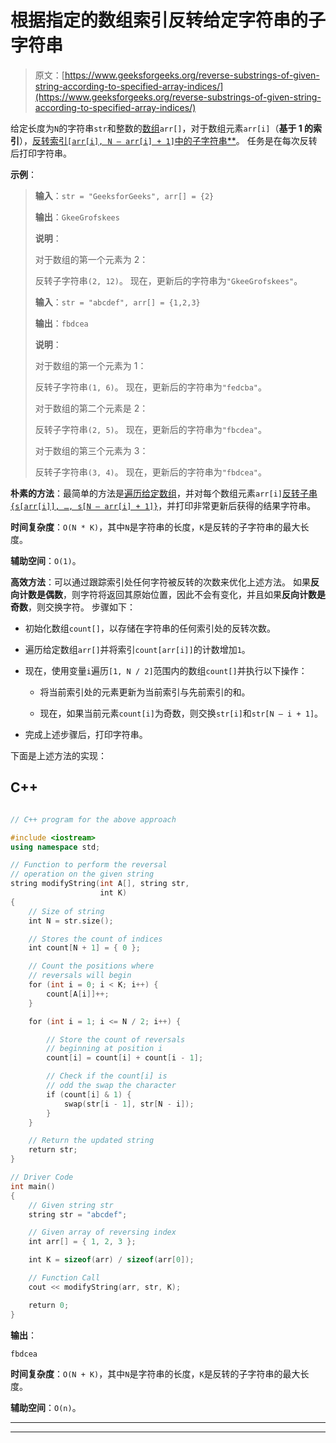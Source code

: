# 根据指定的数组索引反转给定字符串的子字符串

> 原文：[https://www.geeksforgeeks.org/reverse-substrings-of-given-string-according-to-specified-array-indices/](https://www.geeksforgeeks.org/reverse-substrings-of-given-string-according-to-specified-array-indices/)

给定长度为`N`的字符串`str`和整数的[数组](https://www.geeksforgeeks.org/introduction-to-arrays/)`arr[]`，对于数组元素`arr[i]`（**基于 1 的索引**），[反转索引`[arr[i], N – arr[i] + 1]`中的子字符串**](https://www.geeksforgeeks.org/reverse-the-substrings-of-the-given-string-according-to-the-given-array-of-indices/)。 任务是在每次反转后打印字符串。

**示例**：

> **输入**：`str = "GeeksforGeeks", arr[] = {2}`
>
> **输出**：`GkeeGrofskees`
>
> **说明**：
>
> 对于数组的第一个元素为 2：
>
> 反转子字符串`(2, 12)`。 现在，更新后的字符串为`"GkeeGrofskees"`。
> 
> **输入**：`str = "abcdef", arr[] = {1,2,3}`
>
> **输出**：`fbdcea`
>
> **说明**：
>
> 对于数组的第一个元素为 1：
>
> 反转子字符串`(1, 6)`。 现在，更新后的字符串为`"fedcba"`。
>
> 对于数组的第二个元素是 2：
>
> 反转子字符串`(2, 5)`。 现在，更新后的字符串为`"fbcdea"`。
>
> 对于数组的第三个元素为 3：
>
> 反转子字符串`(3, 4)`。 现在，更新后的字符串为`"fbdcea"`。

**朴素的方法**：最简单的方法是[遍历给定数组](https://www.geeksforgeeks.org/c-program-to-traverse-an-array/)，并对每个数组元素`arr[i]`[反转子串`{s[arr[i]], …, s[N – arr[i] + 1]}`](https://www.geeksforgeeks.org/reverse-the-substrings-of-the-given-string-according-to-the-given-array-of-indices/)，并打印非常更新后获得的结果字符串。

**时间复杂度**：`O(N * K)`，其中`N`是字符串的长度，`K`是反转的子字符串的最大长度。

**辅助空间**：`O(1)`。

**高效方法**：可以通过跟踪索引处任何字符被反转的次数来优化上述方法。 如果**反向计数是偶数**，则字符将返回其原始位置，因此不会有变化，并且如果**反向计数是奇数**，则交换字符。 步骤如下：

*   初始化数组`count[]`，以存储在字符串的任何索引处的反转次数。

*   遍历给定数组`arr[]`并将索引`count[arr[i]]`的计数增加`1`。

*   现在，使用变量`i`遍历`[1, N / 2]`范围内的数组`count[]`并执行以下操作：

    *   将当前索引处的元素更新为当前索引与先前索引的和。

    *   现在，如果当前元素`count[i]`为奇数，则交换`str[i]`和`str[N – i + 1]`。

*   完成上述步骤后，打印字符串。

下面是上述方法的实现：

## C++

```cpp

// C++ program for the above approach 

#include <iostream> 
using namespace std; 

// Function to perform the reversal 
// operation on the given string 
string modifyString(int A[], string str, 
                    int K) 
{ 
    // Size of string 
    int N = str.size(); 

    // Stores the count of indices 
    int count[N + 1] = { 0 }; 

    // Count the positions where 
    // reversals will begin 
    for (int i = 0; i < K; i++) { 
        count[A[i]]++; 
    } 

    for (int i = 1; i <= N / 2; i++) { 

        // Store the count of reversals 
        // beginning at position i 
        count[i] = count[i] + count[i - 1]; 

        // Check if the count[i] is 
        // odd the swap the character 
        if (count[i] & 1) { 
            swap(str[i - 1], str[N - i]); 
        } 
    } 

    // Return the updated string 
    return str; 
} 

// Driver Code 
int main() 
{ 
    // Given string str 
    string str = "abcdef"; 

    // Given array of reversing index 
    int arr[] = { 1, 2, 3 }; 

    int K = sizeof(arr) / sizeof(arr[0]); 

    // Function Call 
    cout << modifyString(arr, str, K); 

    return 0; 
} 

```

**输出**：

```
fbdcea

```

**时间复杂度**：`O(N + K)`，其中`N`是字符串的长度，`K`是反转的子字符串的最大长度。

**辅助空间**：`O(n)`。



* * *

* * *



